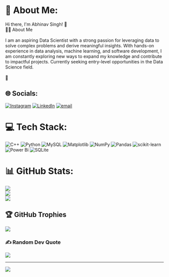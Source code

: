 # 💫 About Me:
Hi there, I'm Abhinav Singh! 👋<br>👨‍💻 About Me<br><br>I am an aspiring Data Scientist with a strong passion for leveraging data to solve complex problems and derive meaningful insights. With hands-on experience in data analysis, machine learning, and software development, I am constantly exploring new ways to expand my knowledge and contribute to impactful projects. Currently seeking entry-level opportunities in the Data Science field.<br><br>🚀 


## 🌐 Socials:
[![Instagram](https://img.shields.io/badge/Instagram-%23E4405F.svg?logo=Instagram&logoColor=white)](https://instagram.com/soberxabhi) [![LinkedIn](https://img.shields.io/badge/LinkedIn-%230077B5.svg?logo=linkedin&logoColor=white)](https://linkedin.com/in/www.linkedin.com/in/abhinavxsingh28 ) [![email](https://img.shields.io/badge/Email-D14836?logo=gmail&logoColor=white)](mailto:abhinavxsingh28@gmail.com) 

# 💻 Tech Stack:
![C++](https://img.shields.io/badge/c++-%2300599C.svg?style=for-the-badge&logo=c%2B%2B&logoColor=white) ![Python](https://img.shields.io/badge/python-3670A0?style=for-the-badge&logo=python&logoColor=ffdd54) ![MySQL](https://img.shields.io/badge/mysql-4479A1.svg?style=for-the-badge&logo=mysql&logoColor=white) ![Matplotlib](https://img.shields.io/badge/Matplotlib-%23ffffff.svg?style=for-the-badge&logo=Matplotlib&logoColor=black) ![NumPy](https://img.shields.io/badge/numpy-%23013243.svg?style=for-the-badge&logo=numpy&logoColor=white) ![Pandas](https://img.shields.io/badge/pandas-%23150458.svg?style=for-the-badge&logo=pandas&logoColor=white) ![scikit-learn](https://img.shields.io/badge/scikit--learn-%23F7931E.svg?style=for-the-badge&logo=scikit-learn&logoColor=white) ![Power Bi](https://img.shields.io/badge/power_bi-F2C811?style=for-the-badge&logo=powerbi&logoColor=black) ![SQLite](https://img.shields.io/badge/sqlite-%2307405e.svg?style=for-the-badge&logo=sqlite&logoColor=white)
# 📊 GitHub Stats:
![](https://github-readme-stats.vercel.app/api?username=singhxabhinav&theme=dark&hide_border=false&include_all_commits=false&count_private=false)<br/>
![](https://github-readme-streak-stats.herokuapp.com/?user=singhxabhinav&theme=dark&hide_border=false)<br/>
![](https://github-readme-stats.vercel.app/api/top-langs/?username=singhxabhinav&theme=dark&hide_border=false&include_all_commits=false&count_private=false&layout=compact)

## 🏆 GitHub Trophies
![](https://github-profile-trophy.vercel.app/?username=singhxabhinav&theme=radical&no-frame=false&no-bg=true&margin-w=4)

### ✍️ Random Dev Quote
![](https://quotes-github-readme.vercel.app/api?type=horizontal&theme=radical)

---
[![](https://visitcount.itsvg.in/api?id=singhxabhinav&icon=0&color=13)](https://visitcount.itsvg.in)

<!-- Proudly created with GPRM ( https://gprm.itsvg.in ) -->